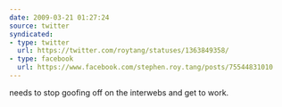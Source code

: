 ```yaml
---
date: 2009-03-21 01:27:24
source: twitter
syndicated:
- type: twitter
  url: https://twitter.com/roytang/statuses/1363849358/
- type: facebook
  url: https://www.facebook.com/stephen.roy.tang/posts/75544831010
---
```


needs to stop goofing off on the interwebs and get to work.